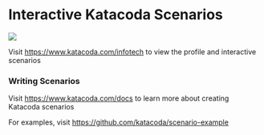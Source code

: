 # Interactive Katacoda Scenarios

[![](http://shields.katacoda.com/katacoda/infotech/count.svg)](https://www.katacoda.com/infotech "Get your profile on Katacoda.com")

Visit https://www.katacoda.com/infotech to view the profile and interactive scenarios

### Writing Scenarios
Visit https://www.katacoda.com/docs to learn more about creating Katacoda scenarios

For examples, visit https://github.com/katacoda/scenario-example
